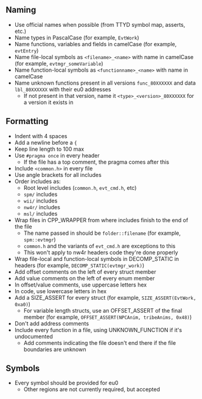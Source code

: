 ## Naming

- Use official names when possible (from TTYD symbol map, asserts, etc.)
- Name types in PascalCase (for example, `EvtWork`)
- Name functions, variables and fields in camelCase (for example, `evtEntry`)
- Name file-local symbols as `<filename>_<name>` with name in camelCase (for example, `evtmgr_someVariable`)
- Name function-local symbols as `<functionname>_<name>` with name in camelCase
- Name unknown functions present in all versions `func_80XXXXXX` and data `lbl_80XXXXXX` with their eu0 addresses
    - If not present in that version, name it `<type>_<version>_80XXXXXX` for a version it exists in

## Formatting

- Indent with 4 spaces
- Add a newline before a `{`
- Keep line length to 100 max
- Use `#pragma once` in every header
    - If the file has a top comment, the pragma comes after this
- Include `<common.h>` in every file
- Use angle brackets for all includes
- Order includes as:
    - Root level includes (`common.h`, `evt_cmd.h`, etc)
    - `spm/` includes
    - `wii/` includes
    - `nw4r/` includes
    - `msl/` includes
- Wrap files in CPP_WRAPPER from where includes finish to the end of the file
    - The name passed in should be `folder::filename` (for example, `spm::evtmgr`)
    - `common.h` and the variants of `evt_cmd.h` are exceptions to this
    - This won't apply to nw4r headers code they're done properly
- Wrap file-local and function-local symbols in DECOMP_STATIC in headers (for example, `DECOMP_STATIC(evtmgr_work)`)
- Add offset comments on the left of every struct member
- Add value comments on the left of every enum member
- In offset/value comments, use uppercase letters hex
- In code, use lowercase letters in hex
- Add a SIZE_ASSERT for every struct (for example, `SIZE_ASSERT(EvtWork, 0xa0)`)
    - For variable length structs, use an OFFSET_ASSERT of the final member (for example, `OFFSET_ASSERT(NPCAnim, tribeAnims, 0x48)`)
- Don't add address comments
- Include every function in a file, using UNKNOWN_FUNCTION if it's undocumented
    - Add comments indicating the file doesn't end there if the file boundaries are unknown

## Symbols

- Every symbol should be provided for eu0
    - Other regions are not currently required, but accepted
